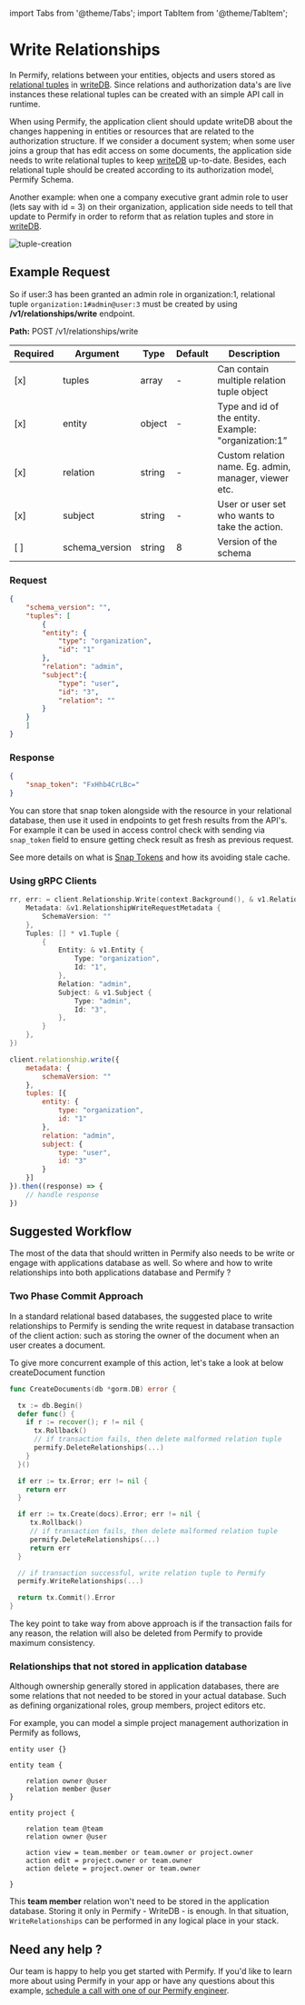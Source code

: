 import Tabs from '@theme/Tabs';
import TabItem from '@theme/TabItem';

# Write Relationships

In Permify, relations between your entities, objects and users stored as [relational tuples] in [writeDB]. Since relations and authorization data's are live instances these relational tuples can be created with an simple API call in runtime. 

When using Permify, the application client should update writeDB about the changes happening in entities or resources that are related to the authorization structure. If we consider a document system; when some user joins a group that has edit access on some documents, the application side needs to write relational tuples to keep [writeDB] up-to-date. Besides, each relational tuple should be created according to its authorization model, Permify Schema.

Another example: when one a company executive grant admin role to user (lets say with id = 3) on their organization, application side needs to tell that update to Permify in order to reform that as relation tuples and store in [writeDB].

![tuple-creation](https://user-images.githubusercontent.com/34595361/186637488-30838a3b-849a-4859-ae4f-d664137bb6ba.png)

[relational tuples]: ../../getting-started/sync-data
[writeDB]: ../../getting-started/sync-data#where-relational-tuples-used-

## Example Request

So if user:3 has been granted an admin role in organization:1, relational tuple `organization:1#admin@user:3` must be created by using **/v1/relationships/write** endpoint.

**Path:** POST /v1/relationships/write

| Required | Argument | Type | Default | Description |
|----------|-------------------|--------|---------|-------------|
| [x]   | tuples | array | - | Can contain multiple relation tuple object|
| [x]   | entity | object | - | Type and id of the entity. Example: "organization:1”|
| [x]   | relation | string | - | Custom relation name. Eg. admin, manager, viewer etc.|
| [x]   | subject | string | - | User or user set who wants to take the action. |
| [ ]   | schema_version | string | 8 | Version of the schema |

### Request

```json
{
    "schema_version": "",
    "tuples": [
        {
        "entity": {
            "type": "organization",
            "id": "1"
        },
        "relation": "admin",
        "subject":{
            "type": "user",
            "id": "3",
            "relation": ""
        }
    }
    ]
}
```

### Response

```json
{
    "snap_token": "FxHhb4CrLBc="
}
```

You can store that snap token alongside with the resource in your relational database, then use it used in endpoints to get fresh results from the API's. For example it can be used in access control check with sending via `snap_token` field to ensure getting check result as fresh as previous request.

See more details on what is [Snap Tokens](../../reference/snap-tokens) and how its avoiding stale cache.

### Using gRPC Clients

<Tabs>
<TabItem value="go" label="Go">

```go
rr, err: = client.Relationship.Write(context.Background(), & v1.RelationshipWriteRequest {
    Metadata: &v1.RelationshipWriteRequestMetadata {
        SchemaVersion: ""
    },
    Tuples: [] * v1.Tuple {
        {
            Entity: & v1.Entity {
                Type: "organization",
                Id: "1",
            },
            Relation: "admin",
            Subject: & v1.Subject {
                Type: "admin",
                Id: "3",
            },
        }
    },
})
```

</TabItem>

<TabItem value="node" label="Node">

```javascript
client.relationship.write({
    metadata: {
        schemaVersion: ""
    },
    tuples: [{
        entity: {
            type: "organization",
            id: "1"
        },
        relation: "admin",
        subject: {
            type: "user",
            id: "3"
        }
    }]
}).then((response) => {
    // handle response
})
```

</TabItem>
</Tabs>

## Suggested Workflow 

The most of the data that should written in Permify also needs to be write or engage with applications database as well. So where and how to write relationships into both applications database and Permify ?

### Two Phase Commit Approach
In a standard relational based databases, the suggested place to write relationships to Permify is sending the write request in database transaction of the client action: such as storing the owner of the document when an user creates a document.

To give more concurrent example of this action, let's take a look at below createDocument function 

```go
func CreateDocuments(db *gorm.DB) error {

  tx := db.Begin()
  defer func() {
    if r := recover(); r != nil {
      tx.Rollback()
      // if transaction fails, then delete malformed relation tuple 
      permify.DeleteRelationships(...)
    }
  }()

  if err := tx.Error; err != nil {
    return err
  }

  if err := tx.Create(docs).Error; err != nil {
     tx.Rollback()
     // if transaction fails, then delete malformed relation tuple 
     permify.DeleteRelationships(...)
     return err
  }

  // if transaction successful, write relation tuple to Permify 
  permify.WriteRelationships(...)

  return tx.Commit().Error
}
```
The key point to take way from above approach is if the transaction fails for any reason, the relation will also be deleted from Permify to provide maximum consistency.

### Relationships that not stored in application database

Although ownership generally stored in application databases, there are some relations that not needed to be stored in your actual database. Such as defining organizational roles, group members, project editors etc.

For example, you can model a simple project management authorization in Permify as follows, 

```perm
entity user {}

entity team {

    relation owner @user
    relation member @user
}

entity project {

    relation team @team
    relation owner @user

    action view = team.member or team.owner or project.owner
    action edit = project.owner or team.owner
    action delete = project.owner or team.owner

}
```

This **team member** relation won't need to be stored in the application database. Storing it only in Permify - WriteDB - is enough. In that situation, `WriteRelationships` can be performed in any logical place in your stack.

## Need any help ?

Our team is happy to help you get started with Permify. If you'd like to learn more about using Permify in your app or have any questions about this example, [schedule a call with one of our Permify engineer](https://meetings-eu1.hubspot.com/ege-aytin/call-with-an-expert).